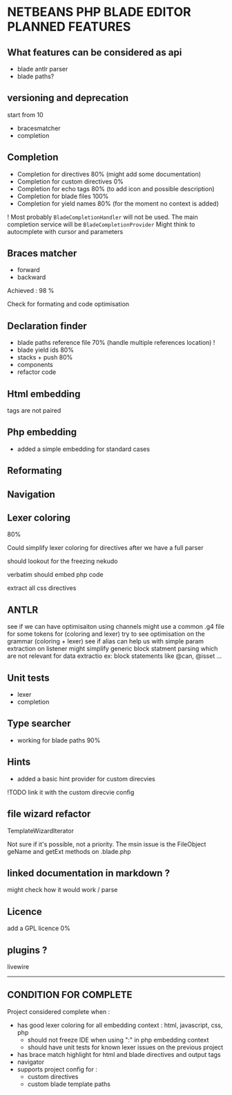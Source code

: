 # NETBEANS PHP BLADE EDITOR PLANNED FEATURES

## What features can be considered as api

- blade antlr parser
- blade paths?

## versioning and deprecation 

start from 10

- bracesmatcher
- completion

## Completion

- Completion for directives 80% (might add some documentation)
- Completion for custom directives 0%
- Completion for echo tags 80% (to add icon and possible description)
- Completion for blade files 100%
- Completion for yield names 80% (for the moment no context is added)

! Most probably `BladeCompletionHandler` will not be used. The main completion service will be `BladeCompletionProvider`
Might think to autocmplete with cursor and parameters

## Braces matcher

- forward
- backward

Achieved : 98 %

Check for formating and code optimisation

## Declaration finder

- blade paths reference file 70% (handle multiple references location) !
- blade yield ids 80%
- stacks + push 80%
- components
- refactor code

## Html embedding

tags are not paired

## Php embedding

- added a simple embedding for standard <?= > <?php ?> cases

## Reformating

## Navigation

## Lexer coloring

80%

Could simplify lexer coloring for directives after we have a full parser

should lookout for the freezing nekudo

verbatim should embed php code

extract all css directives

## ANTLR

see if we can have optimisaiton using channels
might use a common .g4 file for some tokens for (coloring and lexer)
try to see optimisation on the grammar (coloring + lexer)
see if alias can help us with simple param extraction on listener
might simplify generic block statment parsing which are not relevant for data extractio ex: block statements like @can, @isset ...

## Unit tests

- lexer
- completion

## Type searcher

- working for blade paths 90%

## Hints

- added a basic hint provider for custom direcvies 

!TODO link it with the custom direcvie config

## file wizard refactor

TemplateWizardIterator

Not sure if it's possible, not a priority.
The msin issue is the FileObject geName and getExt methods on .blade.php

## linked documentation in markdown ?

might check how it would work / parse

## Licence

add a GPL licence 0%

## plugins ?

livewire


---

## CONDITION FOR COMPLETE

Project considered complete when : 

- has good lexer coloring for all embedding context : html, javascript, css, php
    - should not freeze IDE when using ":" in php embedding context
    - should have unit tests for known lexer issues on the previous project
- has brace match highlight for html and blade directives and output tags
- navigator
- supports project config for : 
    - custom directives
    - custom blade template paths



